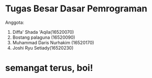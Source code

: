 # Tugas Besar Dasar Pemrograman

Anggota:
  1. Diffa' Shada 'Aqila(16520070)
  2. Bostang palaguna (16520090)
  3. Muhammad Daris Nurhakim (16520170)
  4. Joshi Ryu Setiady(16520230)

# semangat terus, boi!
